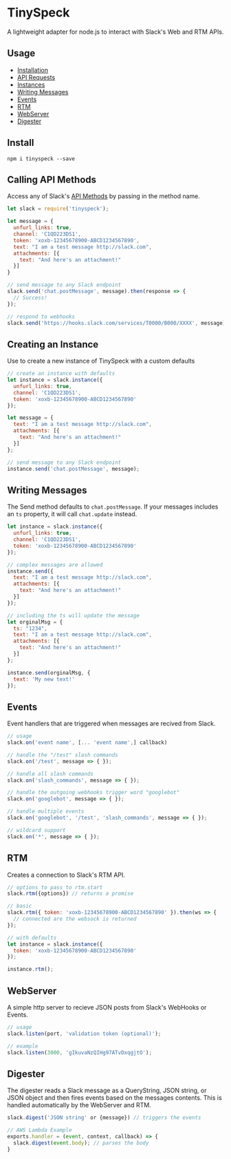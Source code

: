 # TinySpeck

A lightweight adapter for node.js to interact with Slack's Web and RTM APIs.

## Usage
* [Installation](#install)
* [API Requests](#calling-api-methods)
* [Instances](#creating-an-instance)
* [Writing Messages](#writing-messages)
* [Events](#events)
* [RTM](#rtm)
* [WebServer](#webserver)
* [Digester](#digester)

## Install
```
npm i tinyspeck --save
```

## Calling API Methods
Access any of Slack's [API Methods](https://api.slack.com/methods) by passing in the method name.
```javascript
let slack = require('tinyspeck');

let message = {
  unfurl_links: true,
  channel: 'C1QD223DS1',
  token: 'xoxb-12345678900-ABCD1234567890',
  text: "I am a test message http://slack.com",
  attachments: [{
    text: "And here's an attachment!"
  }]
}

// send message to any Slack endpoint
slack.send('chat.postMessage', message).then(response => {
  // Success!
});

// respond to webhooks
slack.send('https://hooks.slack.com/services/T0000/B000/XXXX', message);
```


## Creating an Instance
Use to create a new instance of TinySpeck with a custom defaults

```javascript
// create an instance with defaults
let instance = slack.instance({
  unfurl_links: true,
  channel: 'C1QD223DS1',
  token: 'xoxb-12345678900-ABCD1234567890'  
});

let message = {
  text: "I am a test message http://slack.com",
  attachments: [{
    text: "And here's an attachment!"
  }]
};

// send message to any Slack endpoint
instance.send('chat.postMessage', message);
```

## Writing Messages
The Send method defaults to `chat.postMessage`. If your messages includes an `ts` property, it will call `chat.update` instead.

```javascript
let instance = slack.instance({
  unfurl_links: true,
  channel: 'C1QD223DS1',
  token: 'xoxb-12345678900-ABCD1234567890'  
});

// complex messages are allowed
instance.send({
  text: "I am a test message http://slack.com",
  attachments: [{
    text: "And here's an attachment!"
  }]
});

// including the ts will update the message
let orginalMsg = {
  ts: "1234",
  text: "I am a test message http://slack.com",
  attachments: [{
    text: "And here's an attachment!"
  }]
};

instance.send(orginalMsg, { 
  text: 'My new text!'
});
```

## Events
Event handlers that are triggered when messages are recived from Slack.

```javascript
// usage
slack.on('event name', [... 'event name',] callback)

// handle the "/test" slash commands
slack.on('/test', message => { });

// handle all slash commands
slack.on('slash_commands', message => { });

// handle the outgoing webhooks trigger word "googlebot"
slack.on('googlebot', message => { });

// handle multiple events
slack.on('googlebot', '/test', 'slash_commands', message => { });

// wildcard support
slack.on('*', message => { });
```

## RTM
Creates a connection to Slack's RTM API.
```javascript
// options to pass to rtm.start
slack.rtm({options}) // returns a promise

// basic
slack.rtm({ token: 'xoxb-12345678900-ABCD1234567890' }).then(ws => {    
  // connected are the websock is returned
});

// with defaults
let instance = slack.instance({
  token: 'xoxb-12345678900-ABCD1234567890'  
});

instance.rtm();
```

## WebServer
A simple http server to recieve JSON posts from Slack's WebHooks or Events.

```javascript
// usage
slack.listen(port, 'validation token (optional)');

// example
slack.listen(3000, 'gIkuvaNzQIHg97ATvDxqgjtO');
```

## Digester
The digester reads a Slack message as a QueryString, JSON string, or JSON object and then fires events based on the messages contents. This is handled automatically by the WebServer and RTM.

```javascript
slack.digest('JSON string' or {message}) // triggers the events

// AWS Lambda Example
exports.handler = (event, context, callback) => {
  slack.digest(event.body); // parses the body  
}
```
